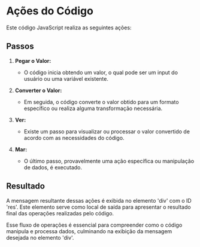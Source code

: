 # Ações do Código

Este código JavaScript realiza as seguintes ações:

## Passos

1. **Pegar o Valor:**
   - O código inicia obtendo um valor, o qual pode ser um input do usuário ou uma variável existente.

2. **Converter o Valor:**
   - Em seguida, o código converte o valor obtido para um formato específico ou realiza alguma transformação necessária.

3. **Ver:**
   - Existe um passo para visualizar ou processar o valor convertido de acordo com as necessidades do código.

4. **Mar:**
   - O último passo, provavelmente uma ação específica ou manipulação de dados, é executado.

## Resultado
A mensagem resultante dessas ações é exibida no elemento 'div' com o ID 'res'. Este elemento serve como local de saída para apresentar o resultado final das operações realizadas pelo código.

Esse fluxo de operações é essencial para compreender como o código manipula e processa dados, culminando na exibição da mensagem desejada no elemento 'div'.
